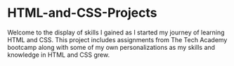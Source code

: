# HTML-and-CSS-Projects
Welcome to the display of skills I gained as I started my journey of learning HTML and CSS. This project includes assignments from The Tech Academy bootcamp along with some of my own personalizations as my skills and knowledge in HTML and CSS grew. 
